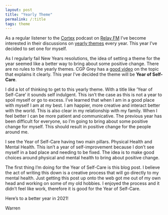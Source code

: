 ```yaml
---
layout: post
title: "Yearly Theme"
permalink: /:title
tags: theme
---
```


As a regular listener to the [Cortex](https://www.relay.fm/cortex) podcast on [Relay FM](https://www.relay.fm) I’ve become interested in their discussions on [yearly themes](https://www.relay.fm/cortex/110) every year. This year I’ve decided to set one for myself.

As I regularly fail New Years resolutions, the idea of setting a theme for the year seemed like a better way to bring about some positive change. There are no rules to the yearly themes. CGP Grey has a [good video](https://youtu.be/NVGuFdX5guE) on the topic that explains it clearly.  This year I’ve decided the theme will be **Year of Self-Care**. 

I did a lot of thinking to get to this yearly theme. With a title like ‘Year of Self-Care’ it sounds self indulgent. This isn’t the case as this is not a year to spoil myself or go to excess. I’ve learned that when I am in a good place with myself I am at my best. I am happier, more creative and interact better with the world. This is also clear in my relationship with my family. When I feel better I can be more patient and communicative. The previous year has been difficult for everyone, so I’m going to bring about some positive change for myself. This should result in positive change for the people around me.

I see the Year of Self-Care having two main pillars. Physical Health and Mental Health. This isn’t a year of self-improvement because I don’t see myself in a bad place and needing to be fixed. The idea is to make good choices around physical and mental health to bring about positive change. 

The first thing I’m doing for the Year of Self-Care is this blog post. I believe the act of writing this down is a creative process that will go directly to my mental health. Just getting this post up onto the web got me out of my own head and working on some of my old hobbies. I enjoyed the process and it didn’t feel like work, therefore it is good for the Year of Self-Care.

Here’s to a better year in 2021!

Warren
